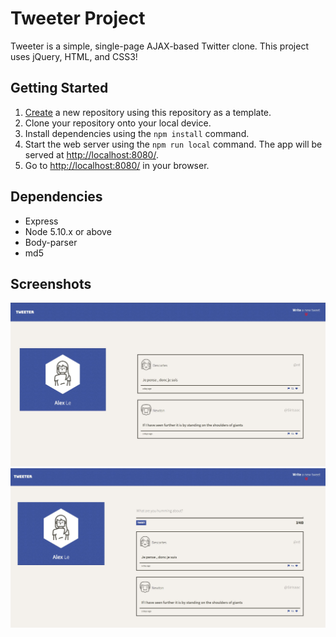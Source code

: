 # Tweeter Project

Tweeter is a simple, single-page AJAX-based Twitter clone. This project uses jQuery, HTML, and CSS3!


## Getting Started

1. [Create](https://docs.github.com/en/repositories/creating-and-managing-repositories/creating-a-repository-from-a-template) a new repository using this repository as a template.
2. Clone your repository onto your local device.
3. Install dependencies using the `npm install` command.
3. Start the web server using the `npm run local` command. The app will be served at <http://localhost:8080/>.
4. Go to <http://localhost:8080/> in your browser.

## Dependencies

- Express
- Node 5.10.x or above
- Body-parser
- md5

## Screenshots

!["Screenshot of Tweet desktop view](https://github.com/kkoreoo/tweeter/blob/master/docs/Tweeter-desktop-view.JPG?raw=true)
!["Screenshot of tweet compose box"](https://github.com/kkoreoo/tweeter/blob/master/docs/tweet-box.JPG?raw=true)
